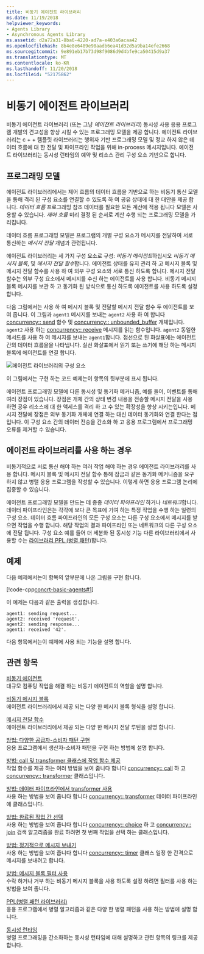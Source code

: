 ```yaml
---
title: 비동기 에이전트 라이브러리
ms.date: 11/19/2018
helpviewer_keywords:
- Agents Library
- Asynchronous Agents Library
ms.assetid: d2a72a31-8ba6-4220-ad7a-e403a6acaa42
ms.openlocfilehash: 8b4e8e6489e98aadb6ea41d32d5a9ba14efe2668
ms.sourcegitcommit: 9e891eb17b73d98f9086d9d4bfe9ca50415d9a37
ms.translationtype: MT
ms.contentlocale: ko-KR
ms.lasthandoff: 11/20/2018
ms.locfileid: "52175862"
---
```

# <a name="asynchronous-agents-library"></a>비동기 에이전트 라이브러리

비동기 에이전트 라이브러리 (또는 그냥 *에이전트 라이브러리*) 동시성 사용 응용 프로그램 개발의 견고성을 향상 시킬 수 있는 프로그래밍 모델을 제공 합니다. 에이전트 라이브러리는 c + + 템플릿 라이브러리는 행위자 기반 프로그래밍 모델 및 정교 하지 않은 데이터 흐름에 대 한 전달 및 파이프라인 작업을 위해 in-process 메시지입니다. 에이전트 라이브러리는 동시성 런타임의 예약 및 리소스 관리 구성 요소 기반으로 합니다.

## <a name="programming-model"></a>프로그래밍 모델

에이전트 라이브러리에서는 제어 흐름의 데이터 흐름을 기반으로 하는 비동기 통신 모델을 통해 격리 된 구성 요소를 연결할 수 있도록 하 여 공유 상태에 대 한 대안을 제공 합니다. *데이터 흐름* 프로그래밍 참조 데이터를 필요한 모든 계산에 적용 됩니다 모델은 사용할 수 있습니다. *제어 흐름* 미리 결정 된 순서로 계산 수행 되는 프로그래밍 모델을 가리킵니다.

데이터 흐름 프로그래밍 모델은 프로그램의 개별 구성 요소가 메시지를 전달하여 서로 통신하는 *메시지 전달* 개념과 관련됩니다.

에이전트 라이브러리는 세 가지 구성 요소로 구성: *비동기 에이전트*하십시오 *비동기 메시지 블록*, 및 *메시지 전달 함수*합니다. 에이전트 상태를 유지 관리 하 고 메시지 블록 및 메시지 전달 함수를 사용 하 여 외부 구성 요소와 서로 통신 하도록 합니다. 메시지 전달 함수는 외부 구성 요소에서 메시지를 수신 하는 에이전트를 사용 합니다. 비동기 메시지 블록 메시지를 보관 하 고 동기화 된 방식으로 통신 하도록 에이전트를 사용 하도록 설정 합니다.

다음 그림에서는 사용 하 여 메시지 블록 및 전달할 메시지 전달 함수 두 에이전트를 보여 줍니다. 이 그림과 `agent1` 메시지를 보내는 `agent2` 사용 하 여 합니다 [concurrency:: send](reference/concurrency-namespace-functions.md#send) 함수 및 [concurrency:: unbounded_buffer](reference/unbounded-buffer-class.md) 개체입니다. `agent2` 사용 하는 [concurrency:: receive](reference/concurrency-namespace-functions.md#receive) 메시지를 읽는 함수입니다. `agent2` 동일한 메서드를 사용 하 여 메시지를 보내는 `agent1`합니다. 점선으로 된 화살표에는 에이전트 간의 데이터 흐름을을 나타냅니다. 실선 화살표에서 읽기 또는 쓰기에 해당 하는 메시지 블록에 에이전트를 연결 합니다.

![에이전트 라이브러리의 구성 요소](../../parallel/concrt/media/agent_librarycomp.png "에이전트 라이브러리의 구성 요소")

이 그림에서는 구현 하는 코드 예제는이 항목의 뒷부분에 표시 됩니다.

에이전트 프로그래밍 모델에 다른 동시성 및 동기화 메커니즘, 예를 들어, 이벤트를 통해 여러 장점이 있습니다. 장점은 개체 간의 상태 변경 내용을 전송할 메시지 전달을 사용 하면 공유 리소스에 대 한 액세스를 격리 하 고 수 있는 확장성을 향상 시키는입니다. 메시지 전달에 장점은 외부 동기화 개체에 연결 하는 대신 데이터 동기화와 연결 한다는 점입니다. 이 구성 요소 간의 데이터 전송을 간소화 하 고 응용 프로그램에서 프로그래밍 오류를 제거할 수 있습니다.

## <a name="when-to-use-the-agents-library"></a>에이전트 라이브러리를 사용 하는 경우

비동기적으로 서로 통신 해야 하는 여러 작업 해야 하는 경우 에이전트 라이브러리를 사용 합니다. 메시지 블록 및 메시지 전달 함수 통해 잠금과 같은 동기화 메커니즘을 요구 하지 않고 병렬 응용 프로그램을 작성할 수 있습니다. 이렇게 하면 응용 프로그램 논리에 집중할 수 있습니다.

에이전트 프로그래밍 모델을 만드는 데 종종 *데이터 파이프라인* 하거나 *네트워크*합니다. 데이터 파이프라인은는 각각에 보다 큰 목표에 기여 하는 특정 작업을 수행 하는 일련의 구성 요소. 데이터 흐름 파이프라인의 모든 구성 요소는 다른 구성 요소에서 메시지를 받으면 작업을 수행 합니다. 해당 작업의 결과 파이프라인 또는 네트워크의 다른 구성 요소에 전달 됩니다. 구성 요소 예를 들어 더 세분화 된 동시성 기능 다른 라이브러리에서 사용할 수는 [라이브러리 PPL (병렬 패턴)](../../parallel/concrt/parallel-patterns-library-ppl.md)합니다.

## <a name="example"></a>예제

다음 예제에서는이 항목의 앞부분에 나온 그림을 구현 합니다.

[!code-cpp[concrt-basic-agents#1](../../parallel/concrt/codesnippet/cpp/asynchronous-agents-library_1.cpp)]

이 예제는 다음과 같은 출력을 생성합니다.

```Output
agent1: sending request...
agent2: received 'request'.
agent2: sending response...
agent1: received '42'.
```

다음 항목에서는이 예제에 사용 되는 기능을 설명 합니다.

## <a name="related-topics"></a>관련 항목

[비동기 에이전트](../../parallel/concrt/asynchronous-agents.md)<br/>
대규모 컴퓨팅 작업을 해결 하는 비동기 에이전트의 역할을 설명 합니다.

[비동기 메시지 블록](../../parallel/concrt/asynchronous-message-blocks.md)<br/>
에이전트 라이브러리에서 제공 되는 다양 한 메시지 블록 형식을 설명 합니다.

[메시지 전달 함수](../../parallel/concrt/message-passing-functions.md)<br/>
에이전트 라이브러리에서 제공 되는 다양 한 메시지 전달 루틴을 설명 합니다.

[방법: 다양한 공급자-소비자 패턴 구현](../../parallel/concrt/how-to-implement-various-producer-consumer-patterns.md)<br/>
응용 프로그램에서 생산자-소비자 패턴을 구현 하는 방법에 설명 합니다.

[방법: call 및 transformer 클래스에 작업 함수 제공](../../parallel/concrt/how-to-provide-work-functions-to-the-call-and-transformer-classes.md)<br/>
작업 함수를 제공 하는 여러 방법을 보여 줍니다 합니다 [concurrency:: call](../../parallel/concrt/reference/call-class.md) 하 고 [concurrency:: transformer](../../parallel/concrt/reference/transformer-class.md) 클래스입니다.

[방법: 데이터 파이프라인에서 transformer 사용](../../parallel/concrt/how-to-use-transformer-in-a-data-pipeline.md)<br/>
사용 하는 방법을 보여 줍니다 합니다 [concurrency:: transformer](../../parallel/concrt/reference/transformer-class.md) 데이터 파이프라인에 클래스입니다.

[방법: 완료된 작업 간 선택](../../parallel/concrt/how-to-select-among-completed-tasks.md)<br/>
사용 하는 방법을 보여 줍니다 합니다 [concurrency:: choice](../../parallel/concrt/reference/choice-class.md) 하 고 [concurrency:: join](../../parallel/concrt/reference/join-class.md) 검색 알고리즘을 완료 하려면 첫 번째 작업을 선택 하는 클래스입니다.

[방법: 정기적으로 메시지 보내기](../../parallel/concrt/how-to-send-a-message-at-a-regular-interval.md)<br/>
사용 하는 방법을 보여 줍니다 합니다 [concurrency:: timer](../../parallel/concrt/reference/timer-class.md) 클래스 일정 한 간격으로 메시지를 보내려고 합니다.

[방법: 메시지 블록 필터 사용](../../parallel/concrt/how-to-use-a-message-block-filter.md)<br/>
수락 하거나 거부 하는 비동기 메시지 블록을 사용 하도록 설정 하려면 필터를 사용 하는 방법을 보여 줍니다.

[PPL(병렬 패턴 라이브러리)](../../parallel/concrt/parallel-patterns-library-ppl.md)<br/>
응용 프로그램에서 병렬 알고리즘과 같은 다양 한 병렬 패턴을 사용 하는 방법에 설명 합니다.

[동시성 런타임](../../parallel/concrt/concurrency-runtime.md)<br/>
병렬 프로그래밍을 간소화하는 동시성 런타임에 대해 설명하고 관련 항목의 링크를 제공합니다.

